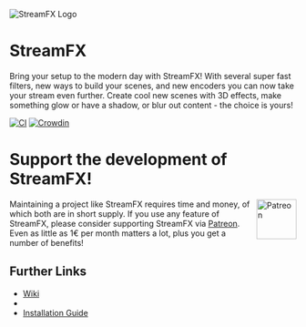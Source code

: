 ![StreamFX Logo](https://raw.githubusercontent.com/Xaymar/obs-StreamFX/master/media/logo.png)
# StreamFX
Bring your setup to the modern day with StreamFX! With several super fast filters, new ways to build your scenes, and new encoders you can now take your stream even further. Create cool new scenes with 3D effects, make something glow or have a shadow, or blur out content - the choice is yours!

[![CI](https://github.com/Xaymar/obs-StreamFX/actions/workflows/main.yml/badge.svg)](https://github.com/Xaymar/obs-StreamFX/actions) [![Crowdin](https://badges.crowdin.net/obs-stream-effects/localized.svg)](https://crowdin.com/project/obs-stream-effects)

# Support the development of StreamFX!
[<img align="right" alt="Patreon" src="https://user-images.githubusercontent.com/437395/106462708-bd602980-6496-11eb-8f35-038577cf8fd7.jpg" height="70px"/>](https://patreon.com/join/xaymar) Maintaining a project like StreamFX requires time and money, of which both are in short supply. If you use any feature of StreamFX, please consider supporting StreamFX via [Patreon](https://patreon.com/xaymar). Even as little as 1€ per month matters a lot, plus you get a number of benefits!

## Further Links
* [Wiki](https://github.com/Xaymar/obs-StreamFX/wiki)
* 
* [Installation Guide](https://github.com/xaymar/obs-streamfx/wiki/Installation)
